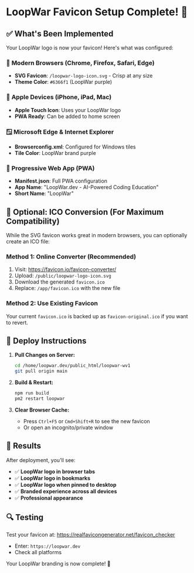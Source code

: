 # LoopWar Favicon Setup Complete! 🎨

## ✅ What's Been Implemented

Your LoopWar logo is now your favicon! Here's what was configured:

### 📱 **Modern Browsers (Chrome, Firefox, Safari, Edge)**
- **SVG Favicon**: `/loopwar-logo-icon.svg` - Crisp at any size
- **Theme Color**: `#6366f1` (LoopWar purple)

### 🍎 **Apple Devices (iPhone, iPad, Mac)**
- **Apple Touch Icon**: Uses your LoopWar logo
- **PWA Ready**: Can be added to home screen

### 🪟 **Microsoft Edge & Internet Explorer**
- **Browserconfig.xml**: Configured for Windows tiles
- **Tile Color**: LoopWar brand purple

### 📱 **Progressive Web App (PWA)**
- **Manifest.json**: Full PWA configuration
- **App Name**: "LoopWar.dev - AI-Powered Coding Education"
- **Short Name**: "LoopWar"

## 🔧 Optional: ICO Conversion (For Maximum Compatibility)

While the SVG favicon works great in modern browsers, you can optionally create an ICO file:

### Method 1: Online Converter (Recommended)
1. Visit: https://favicon.io/favicon-converter/
2. Upload: `/public/loopwar-logo-icon.svg`
3. Download the generated `favicon.ico`
4. Replace: `/app/favicon.ico` with the new file

### Method 2: Use Existing Favicon
Your current `favicon.ico` is backed up as `favicon-original.ico` if you want to revert.

## 🚀 Deploy Instructions

1. **Pull Changes on Server:**
   ```bash
   cd /home/loopwar.dev/public_html/loopwar-wv1
   git pull origin main
   ```

2. **Build & Restart:**
   ```bash
   npm run build
   pm2 restart loopwar
   ```

3. **Clear Browser Cache:**
   - Press `Ctrl+F5` or `Cmd+Shift+R` to see the new favicon
   - Or open an incognito/private window

## 🎯 Results

After deployment, you'll see:
- ✅ **LoopWar logo in browser tabs**
- ✅ **LoopWar logo in bookmarks**
- ✅ **LoopWar logo when pinned to desktop**
- ✅ **Branded experience across all devices**
- ✅ **Professional appearance**

## 🔍 Testing

Test your favicon at: https://realfavicongenerator.net/favicon_checker
- Enter: `https://loopwar.dev`
- Check all platforms

Your LoopWar branding is now complete! 🎉
